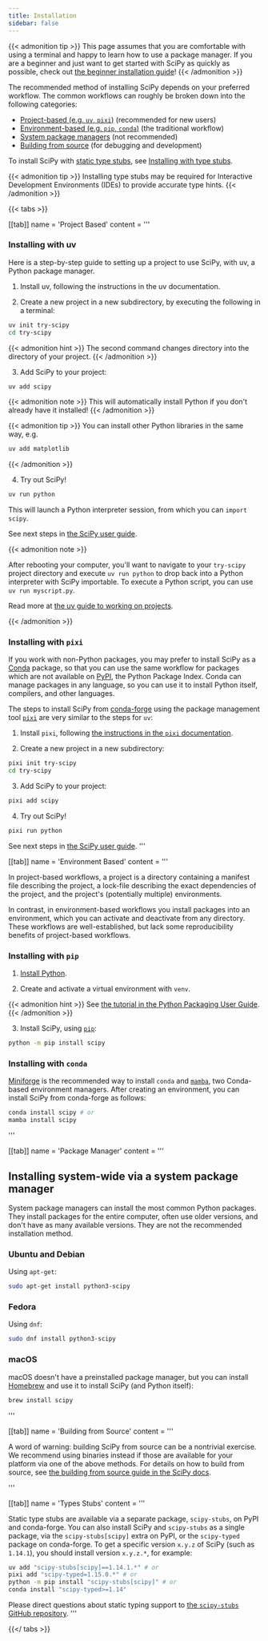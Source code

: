 ```yaml
---
title: Installation
sidebar: false
---
```


{{< admonition tip >}}
This page assumes that you are comfortable with using a terminal and happy to learn
how to use a package manager. If you are a beginner and just want to get started
with SciPy as quickly as possible, check out
[the beginner installation guide](./beginner-install.md)!
{{< /admonition >}}

The recommended method of installing SciPy depends on your preferred workflow.
The common workflows can roughly be broken down into the following
categories:

- [Project-based (e.g. `uv`, `pixi`)](#project-based) (recommended for new users)
- [Environment-based (e.g. `pip`, `conda`)](#environment-based) (the traditional workflow)
- [System package managers](#system-package-managers) (not recommended)
- [Building from source](#building-from-source) (for debugging and development)

To install SciPy with [static type stubs],
see [Installing with type stubs](#type-stubs).

[static type stubs]: https://typing.readthedocs.io/en/latest/guides/libraries.html

{{< admonition tip >}}
Installing type stubs may be required for
Interactive Development Environments (IDEs) to provide accurate type hints.
{{< /admonition >}}


{{< tabs >}}

[[tab]]
name = 'Project Based'
content = '''
<a name="project-based"></a>

### Installing with uv

Here is a step-by-step guide to setting up a project to use SciPy, with uv, a Python package manager.

1. Install uv, following the instructions in the uv documentation.

2. Create a new project in a new subdirectory, by executing the following in a terminal:
```bash
uv init try-scipy
cd try-scipy
```
{{< admonition hint >}}
The second command changes directory into the directory of your project.
{{< /admonition >}}

3. Add SciPy to your project:
```bash
uv add scipy
```

{{< admonition note >}}
This will automatically install Python if you don't already have it installed!
{{< /admonition >}}

{{< admonition tip >}}
You can install other Python libraries in the same way, e.g.
```bash
uv add matplotlib
```
{{< /admonition >}}

4. Try out SciPy!
```bash
uv run python
```
This will launch a Python interpreter session, from which you can `import scipy`.

<!-- prettier-ignore-end -->

See next steps in [the SciPy user guide][scipy-user-guide].

[scipy-user-guide]: https://docs.scipy.org/doc/scipy/tutorial/

{{< admonition note >}}

After rebooting your computer, you'll want to navigate to your `try-scipy`
project directory and execute `uv run python` to drop back into a Python interpreter
with SciPy importable.
To execute a Python script, you can use `uv run myscript.py`.

Read more at [the uv guide to working on projects][uv-projects].

[uv-projects]: https://docs.astral.sh/uv/guides/projects/

{{< /admonition >}}

### Installing with `pixi`

If you work with non-Python packages, you may prefer to install SciPy as
a [Conda] package, so that you can use the same workflow for packages which
are not available on [PyPI](https://pypi.org/), the Python Package Index.
Conda can manage packages in any language, so you can use it to install
Python itself, compilers, and other languages.

[Conda]: https://docs.conda.io/projects/conda/en/latest/index.html

The steps to install SciPy from [conda-forge] using the package management
tool [`pixi`] are very similar to the steps for `uv`:

[conda-forge]: https://conda-forge.org/
[`pixi`]: https://pixi.sh/latest/

1. Install `pixi`, following [the instructions in the `pixi` documentation][install-pixi].

[install-pixi]: https://pixi.sh/latest/

2.  Create a new project in a new subdirectory:

```bash
pixi init try-scipy
cd try-scipy
```

3.  Add SciPy to your project:
```bash
pixi add scipy
```

4.  Try out SciPy!

```bash
pixi run python
```

See next steps in [the SciPy user guide][scipy-user-guide].
'''

[[tab]]
name = 'Environment Based'
content = '''
<a name="environment-based"></a>

In project-based workflows, a project is a directory containing a manifest
file describing the project, a lock-file describing the exact dependencies
of the project, and the project's (potentially multiple) environments.

In contrast,
in environment-based workflows you install packages into an environment,
which you can activate and deactivate from any directory.
These workflows are well-established,
but lack some reproducibility benefits of project-based workflows.

### Installing with `pip`

<!-- prettier-ignore-start -->

1.  [Install Python](https://www.python.org/downloads/).

2.  Create and activate a virtual environment with `venv`.

{{< admonition hint >}}
See [the tutorial in the Python Packaging User Guide](https://packaging.python.org/en/latest/tutorials/installing-packages/#creating-virtual-environments).
{{< /admonition >}}

3.  Install SciPy, using [`pip`]:

```bash
python -m pip install scipy
```
<!-- prettier-ignore-end -->

[`pip`]: https://pip.pypa.io/en/stable/getting-started/

### Installing with `conda`

[Miniforge] is the recommended way to install `conda` and [`mamba`],
two Conda-based environment managers.
After creating an environment, you can install SciPy from conda-forge as follows:

```bash
conda install scipy # or
mamba install scipy
```

[Miniforge]: https://conda-forge.org/download/
[`mamba`]: https://mamba.readthedocs.io/en/latest/
'''

[[tab]]
name = 'Package Manager'
content = '''
<a name="system-package-managers"></a>

## Installing system-wide via a system package manager

System package managers can install the most common Python packages.
They install packages for the entire computer, often use older versions,
and don't have as many available versions. They are not the recommended
installation method.

### Ubuntu and Debian

Using `apt-get`:
```bash
sudo apt-get install python3-scipy
```

### Fedora

Using `dnf`:
```bash
sudo dnf install python3-scipy
```

### macOS

macOS doesn't have a preinstalled package manager, but you can install
[Homebrew](https://brew.sh/) and use it to install SciPy (and Python itself):
```bash
brew install scipy
```
'''

[[tab]]
name = 'Building from Source'
content = '''
<a name="building-from-source"></a>

A word of warning: building SciPy from source can be a nontrivial exercise. We
recommend using binaries instead if those are available for your platform
via one of the above methods.
For details on how to build from source, see
[the building from source guide in the SciPy docs][building-docs].

[building-docs]: https://scipy.github.io/devdocs/building/index.html

'''

[[tab]]
name = 'Types Stubs'
content = '''
<a name="type-stubs"></a>


Static type stubs are available via a separate package, `scipy-stubs`, on
PyPI and conda-forge.
You can also install SciPy and `scipy-stubs` as a single package,
via the `scipy-stubs[scipy]` extra on PyPI, or the `scipy-typed`
package on conda-forge.
To get a specific version `x.y.z` of SciPy (such as `1.14.1`),
you should install version `x.y.z.*`, for example:

```bash
uv add "scipy-stubs[scipy]==1.14.1.*" # or
pixi add "scipy-typed=1.15.0.*" # or
python -m pip install "scipy-stubs[scipy]" # or
conda install "scipy-typed>=1.14"
```

Please direct questions about static typing support to
[the `scipy-stubs` GitHub repository](https://github.com/jorenham/scipy-stubs).
'''

{{</ tabs >}}

